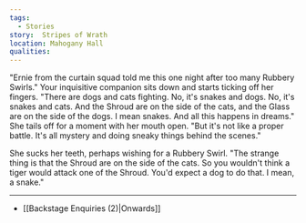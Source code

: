 ```yaml
---
tags:
  - Stories
story:  Stripes of Wrath
location: Mahogany Hall
qualities:
---
```

"Ernie from the curtain squad told me this one night after too many Rubbery Swirls." Your inquisitive companion sits down and starts ticking off her fingers. "There are dogs and cats fighting. No, it's snakes and dogs. No, it's snakes and cats. And the Shroud are on the side of the cats, and the Glass are on the side of the dogs. I mean snakes. And all this happens in dreams." She tails off for a moment with her mouth open. "But it's not like a proper battle. It's all mystery and doing sneaky things behind the scenes."

She sucks her teeth, perhaps wishing for a Rubbery Swirl. "The strange thing is that the Shroud are on the side of the cats. So you wouldn't think a tiger would attack one of the Shroud. You'd expect a dog to do that. I mean, a snake."

---

- [[Backstage Enquiries (2)|Onwards]]
